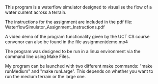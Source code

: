 This program is a waterflow simulator designed to visualise the flow of a water current across a terrain.

The instructions for the assignment are included in the pdf file: WaterflowSimulator_Assignment_Instructions.pdf

A video demo of the program functionality given by the UCT CS course convenor can also be found in the file assignmentdemo.mp4

The program was designed to be run in a linux environment via the command line using Make Files.

My program can be launched with two different make commands: "make runMedium" and
"make runLarge". This depends on whether you want to run the medium terrain or the
large one.
